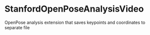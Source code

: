 # StanfordOpenPoseAnalysisVideo
OpenPose analysis extension that saves keypoints and coordinates to separate file

